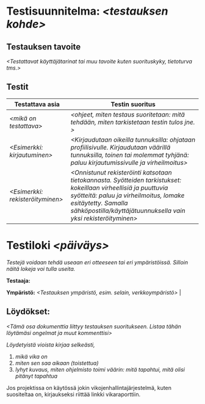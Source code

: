# Testisuunnitelma: *\<testauksen kohde\>*

## Testauksen tavoite

*\<Testattavat käyttäjätarinat tai muu tavoite kuten suorituskyky, tietoturva
tms.\>*

## Testit

 **Testattava asia**                | **Testin suoritus**
 ---------------------------------- | -------------------
*\<mikä on testattava\>* | *\<ohjeet, miten testaus suoritetaan: mitä tehdään, miten tarkistetaan testin tulos jne. \>*
*\<Esimerkki: kirjautuminen\>* | *\<Kirjaudutaan oikeilla tunnuksilla: ohjataan profiilisivulle. Kirjaudutaan väärillä tunnuksilla, toinen tai molemmat tyhjänä: paluu kirjautumissivulle ja virheilmoitus\>*
*\<Esimerkki: rekisteröityminen\>* | *\<Onnistunut rekisteröinti katsotaan tietokannasta. Syötteiden tarkistukset: kokeillaan virheellisiä ja puuttuvia syötteitä: paluu ja virheilmoitus, lomake esitäytetty. Samalla sähköpostilla/käyttäjätuunnuksella vain yksi rekisteröityminen\>* 

Testiloki *\<päiväys\>*
=======================
_Testejä voidaan tehdä useaan eri otteeseen tai eri ympäristöissä. Silloin näitä lokeja voi tulla useita._

**Testaaja:**

**Ympäristö:** *\<Testauksen ympäristö, esim. selain, verkkoympäristö\>* |

Löydökset:
----------

*\<Tämä osa dokumenttia liittyy testauksen suoritukseen. Listaa tähän löytämäsi
ongelmat ja muut kommenttisi\>*

_Löydetyistä vioista kirjaa selkeästi,_
1. _mikä vika on_
2. _miten sen saa aikaan (toistettua)_
3. _lyhyt kuvaus, miten ohjelmisto toimi väärin: mitä tapahtui, mitä olisi pitänyt tapahtua_

Jos projektissa on käytössä jokin vikojenhallintajärjestelmä, kuten suositeltaa on, kirjaukseksi riittää linkki vikaraporttiin.